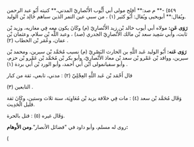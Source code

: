 ٥٤٩) -** م صد:** أفلح مولى أبي أَيُّوب الأَنْصارِيّ المدني،** كنيته أَبُو عبد الرحمن ويُقال:** أبويحيى ويُقال: أَبُو كثير (١) ، من سبي عين التمر الذين سباهم خَالِد بْن الوليد.

**رَوَى عَن:** مولاه أبي أيوب خالد بْن زيد الأَنْصارِيّ (م) وكَانَ يكون معه فِي مغازيه، وزيد بْن ثابت، وأبي سَعِيد سعد بْن مالك الأَنْصارِيّ الجدري (صد) ، وعبد اللَّه بْن سلام، وعثمان بْن عفان، وعُمَر بْن الخطاب (٢) .

**رَوَى عَنه:** أَبُو الوليد عَبد اللَّهِ بن الحارث البَصْرِيّ (م) نسيب مُحَمَّد بْن سيرين، ومحمد بْن سيرين، وواقد بْن عَمْرو بْن سعد بْن معاذ الأَنْصارِيّ، وأبو بكر بْن مُحَمَّد بْن عَمْرو بْن حزم، وأبو سفيانمولى ابْن أَبي أحمد، وأبو الورد بْن أَبي بردة (١) .

قال أَحْمَد بْن عَبد اللَّهِ العِجْلِيّ (٢) : مدني، تابعي، ثقة من كبار

التابعين (٣) .

وَقَال مُحَمَّد بْن سعد (٤) : مات فِي خلافة يزيد بْن مُعَاوِيَة، سنة ثلاث وستين، وكَانَ ثقة قليل الْحَدِيث.

وَقَال غيره (٥) : قتل بالحرة.

روى له مسلم، وأبو داود في "فضائل الأنصار".**ومن الأَوهام:**

(